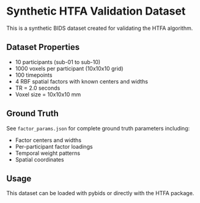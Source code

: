 # Synthetic HTFA Validation Dataset

This is a synthetic BIDS dataset created for validating the HTFA algorithm.

## Dataset Properties
- 10 participants (sub-01 to sub-10)
- 1000 voxels per participant (10x10x10 grid)
- 100 timepoints
- 4 RBF spatial factors with known centers and widths
- TR = 2.0 seconds
- Voxel size = 10x10x10 mm

## Ground Truth
See `factor_params.json` for complete ground truth parameters including:
- Factor centers and widths
- Per-participant factor loadings
- Temporal weight patterns
- Spatial coordinates

## Usage
This dataset can be loaded with pybids or directly with the HTFA package.
